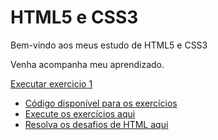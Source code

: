 # HTML5 e CSS3
 Bem-vindo aos meus estudo de HTML5 e CSS3

Venha acompanha meu aprendizado.

<a href="https://igorcesargo.github.io/html-css/exercicios/ex002/index.html">Executar exercicio 1</a>


* [Código disponível para os exercícios](https://igorcesargo.github.io/html-css/exercicios/ex002/index.html)
* [Execute os exercícios aqui](https://gustavoguanabara.github.io/html-css/exercicios/)
* [Resolva os desafios de HTML aqui](https://github.com/gustavoguanabara/html-css/tree/master/desafios)